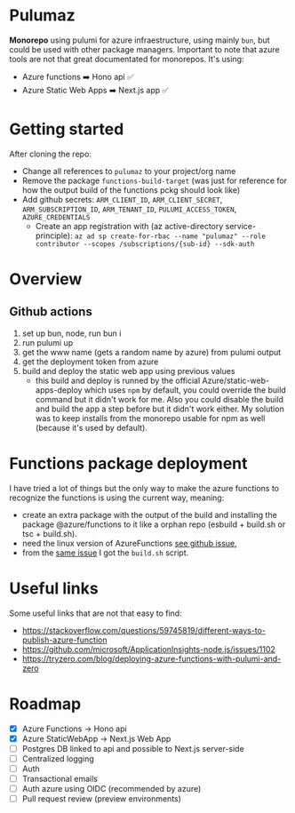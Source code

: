 # Pulumaz

**Monorepo** using pulumi for azure infraestructure, using mainly `bun`, but could be used with other package managers. Important to note that
azure tools are not that great documentated for monorepos.
It's using:

- Azure functions ➡️ Hono api ✅
- Azure Static Web Apps ➡️ Next.js app ✅

# Getting started

After cloning the repo:

- Change all references to `pulumaz` to your project/org name
- Remove the package `functions-build-target` (was just for reference for how the output build of the functions pckg should look like)
- Add github secrets: `ARM_CLIENT_ID`, `ARM_CLIENT_SECRET`, `ARM_SUBSCRIPTION_ID`, `ARM_TENANT_ID`, `PULUMI_ACCESS_TOKEN`, `AZURE_CREDENTIALS`
  - Create an app registration with (az active-directory service-principle): `az ad sp create-for-rbac --name "pulumaz" --role contributor --scopes /subscriptions/{sub-id} --sdk-auth`

# Overview

## Github actions

1. set up bun, node, run bun i
2. run pulumi up
3. get the www name (gets a random name by azure) from pulumi output
4. get the deployment token from azure
5. build and deploy the static web app using previous values
   - this build and deploy is runned by the official Azure/static-web-apps-deploy which uses `npm` by default, you could override the build command but it didn't work for me.
     Also you could disable the build and build the app a step before but it didn't work either. My solution was to keep installs from the monorepo usable for npm as well (because it's used by default).

# Functions package deployment

I have tried a lot of things but the only way to make the azure functions to recognize the functions is using the current way, meaning:

- create an extra package with the output of the build and installing the package @azure/functions to it like a orphan repo (esbuild + build.sh or tsc + build.sh).
- need the linux version of AzureFunctions [see github issue](https://github.com/Azure/azure-functions-nodejs-library/issues/260#issuecomment-2133675709),
- from the [same issue](https://github.com/Azure/azure-functions-nodejs-library/issues/260#issuecomment-2241240564) I got the `build.sh` script.

# Useful links

Some useful links that are not that easy to find:

- https://stackoverflow.com/questions/59745819/different-ways-to-publish-azure-function
- https://github.com/microsoft/ApplicationInsights-node.js/issues/1102
- https://tryzero.com/blog/deploying-azure-functions-with-pulumi-and-zero

# Roadmap

- [x] Azure Functions -> Hono api
- [x] Azure StaticWebApp -> Next.js Web App
- [ ] Postgres DB linked to api and possible to Next.js server-side
- [ ] Centralized logging
- [ ] Auth
- [ ] Transactional emails
- [ ] Auth azure using OIDC (recommended by azure)
- [ ] Pull request review (preview environments)

